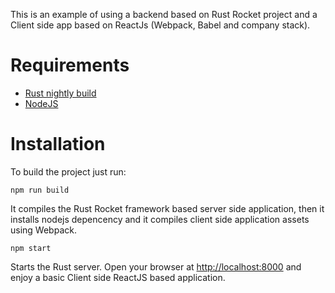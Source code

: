 This is an example of using a backend based on Rust Rocket project and a Client side app based on ReactJs (Webpack, Babel and company stack).

# Requirements

* [Rust nightly build](https://doc.rust-lang.org/book/nightly-rust.html)
* [NodeJS](https://nodejs.org/)

# Installation

To build the project just run:

```
npm run build
```

It compiles the Rust Rocket framework based server side application, then it installs nodejs depencency and it compiles client side application assets using Webpack.

```
npm start
```

Starts the Rust server. Open your browser at [http://localhost:8000](http://localhost:8000) and enjoy a basic Client side ReactJS based application.
